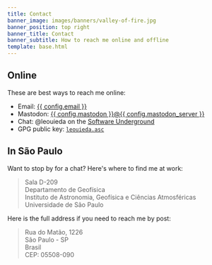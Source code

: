 ```yaml
---
title: Contact
banner_image: images/banners/valley-of-fire.jpg
banner_position: top right
banner_title: Contact
banner_subtitle: How to reach me online and offline
template: base.html
---
```


## Online

These are best ways to reach me online:

<ul class="fa-ul">
  <li>
    <i class="fa-li fa fa-envelope fa-fw" aria-hidden="true"></i>
    Email:
    <a href="mailto:{{ config.email }}">{{ config.email }}</a>
  </li>
  <li>
    <i class="fa-li fab fa-mastodon fa-fw" aria-hidden="true"></i>
    Mastodon:
    <a target="_blank" href="https://{{ config.mastodon_server }}/@{{ config.mastodon }}">{{ config.mastodon }}@{{ config.mastodon_server }}</a>
  </li>
  <li>
    <i class="fa-li fas fa-comment fa-fw" aria-hidden="true"></i>
    Chat:
    @leouieda on the <a target="_blank" href="{{ config.links.swung }}">Software Underground</a>
  </li>
  <li>
    <i class="fa-li fas fa-key fa-fw" aria-hidden="true"></i>
    GPG public key:
    <a href="../assets/leouieda.asc"><code>leouieda.asc</code></a>
  </li>
</ul>

## In São Paulo

Want to stop by for a chat? Here's where to find me at work:

> Sala D-209
> <br>
> Departamento de Geofísica
> <br>
> Instituto de Astronomia, Geofísica e Ciências Atmosféricas
> <br>
> Universidade de São Paulo

Here is the full address if you need to reach me by post:

> Rua do Matão, 1226
> <br>
> São Paulo - SP
> <br>
> Brasil
> <br>
> CEP: 05508-090
